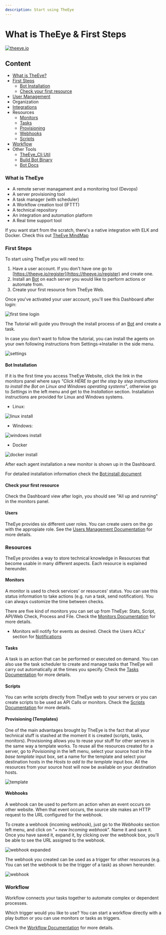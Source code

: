 ```yaml
---
description: Start using TheEye
---
```


# What is TheEye & First Steps

[![theeye.io](https://theeye.io/img/logo2.png)](https://theeye.io)

## Content

* [What is TheEye?](readme-old.md#what-is-theeye)
* [First Steps](readme-old.md#first-steps)
  * [Bot Installation](readme-old.md#agent-installation)
  * [Check your first resource](readme-old.md#check-your-first-resource)
* [User Management](readme-old.md#users)
* Organization
* [Integrations](https://github.com/theeye-io/theeye-docs/tree/2ae6a80ebce5e116f9b38a8ff7b35115f5808868/integrations/README.md)
* Resources
  * [Monitors](readme-old.md#monitors)
  * [Tasks](readme-old.md#tasks)
  * [Provisioning](readme-old.md#provisioning-templates)
  * [Webhooks](readme-old.md#webhooks)
  * [Scripts](readme-old.md#scripts)
* [Workflow](readme-old.md#workflow)
* Other Tools
  * [TheEye\_Cli Util](cli-util.md)
  * [Build Bot Binary](https://github.com/theeye-io/theeye-docs/tree/2ae6a80ebce5e116f9b38a8ff7b35115f5808868/binary_build.md)
  * [Bot Docs](https://github.com/theeye-io/theeye-docs/tree/2ae6a80ebce5e116f9b38a8ff7b35115f5808868/agent/README.md)

### What is TheEye

* A remote server managament and a monitoring tool \(Devops\)
* A server provisioning tool
* A task manager \(with scheduler\)
* A Workflow creation tool \(IFTTT\)
* A technical repository
* An integration and automation platform
* A Real time support tool

If you want start from the scratch, there's a native integration with ELK and Docker. Check this out [TheEye MindMap](https://atlas.mindmup.com/2017/11/7f1f2fb0d53611e7a974c121a32f69bf/theeye_functional_mindmap_es/index.html)

### First Steps

To start using TheEye you will need to:

1. Have a user account. If you don't have one go to [https://theeye.io/register](https://theeye.io/register) and create one.
2. Install an [Bot](../the-eye-agent/installation.md) on each server you would like to perform actions or automate from.
3. Create your first resource from TheEye Web.

Once you've activated your user account, you'll see this Dashboard after login:

![first time login](../.gitbook/assets/firsttimelogin.jpg)

The Tutorial will guide you through the install process of an [Bot](../the-eye-agent/installation.md) and create a task.

In case you don't want to follow the tutorial, you can install the agents on your own following instructions from Settings-&gt;Installer in the side menu.

![settings](../.gitbook/assets/settings-1.jpg)

#### Bot Installation

If it is the first time you access TheEye Website, click the link in the monitors panel where says _"Click HERE to get the step by step instructions to install the Bot on Linux and Windows operating systems"_, otherwise go to _Settings_ in the left menu and get to the _Installation_ section. Installation instructions are provided for Linux and Windows systems.

* Linux:

![linux install](../.gitbook/assets/linuxagentinstall-1.jpg)

* Windows:

![windows install](../.gitbook/assets/windowsagentinstall-1.jpg)

* Docker

![docker install](../.gitbook/assets/dockeragentinstall.jpg)

After each agent installation a new monitor is shown up in the Dashboard.

For detailed installation information check the [Bot:install document](../the-eye-agent/installation.md)

#### Check your first resource

Check the Dashboard view after login, you should see "All up and running" in the monitors panel.

#### Users

TheEye provides six different user roles. You can create users on the go with the appropiate role. See the [Users Management Documentation](../user-management/) for more details.

### Resources

TheEye provides a way to store technical knowledge in Resources that become usable in many different aspects. Each resource is explained hereunder.

#### Monitors

A monitor is used to check services' or resources' status. You can use this status information to take actions \(e.g. run a task, send notification\). You can always customize the time between checks.

There are five kind of monitors you can set up from TheEye: Stats, Script, API/Web Check, Process and File. Check the [Monitors Documentation](https://github.com/theeye-io/theeye-docs/tree/2ae6a80ebce5e116f9b38a8ff7b35115f5808868/monitors/README.md) for more details.

* Monitors will notify for events as desired. Check the Users ACLs' section for [Notifications](readme-old.md)

#### Tasks

A task is an action that can be performed or executed on demand. You can also use the task scheduler to create and manage tasks that TheEye will carry out automatically at the times you specify. Check the [Tasks Documentation](../tasks/) for more details.

#### Scripts

You can write scripts directly from TheEye web to your servers or you can create scripts to be used as API Calls or monitors. Check the [Scripts Documentation](../scripts/) for more details.

#### Provisioning \(Templates\)

One of the main advantages brought by TheEye is the fact that all your technical stuff is stashed at the moment it is created \(scripts, tasks, monitors\). Provisioning allows you to reuse your stuff for other servers in the same way a template works. To reuse all the resources created for a server, go to _Povisioning_ in the left menu, select your source host in the _base template_ input box, set a name for the template and select your destination hosts in the _Hosts to add to the template_ input box. All the resources from your source host will now be available on your destination hosts.

![template](https://raw.githubusercontent.com/patobas/docs/master/template.gif)

#### Webhooks

A webhook can be used to perform an action when an event occurs on other website. When that event occurs, the source site makes an HTTP request to the URL configured for the webhook.

To create a webhook \(incoming webhook\), just go to the _Webhooks_ section left menu, and click on "_+ new Incoming webhook_". Name it and save it. Once you have saved it, expand it, by clicking over the webhook box, you'll be able to see the URL assigned to the webhook.

![webhook expanded](https://raw.githubusercontent.com/theeye-io/theeye-docs/master/images/webhookexpanded.jpg)

The webhook you created can be used as a trigger for other resources \(e.g. You can set the webhook to be the trigger of a task\) as shown hereunder.

![webhook](https://raw.githubusercontent.com/patobas/docs/master/webhook.gif)

### Workflow

Workflow connects your tasks together to automate complex or dependent processes.

Which trigger would you like to use? You can start a workflow directly with a play button or you can use monitors or tasks as triggers.

Check the [Workflow Documentation](./) for more details.

